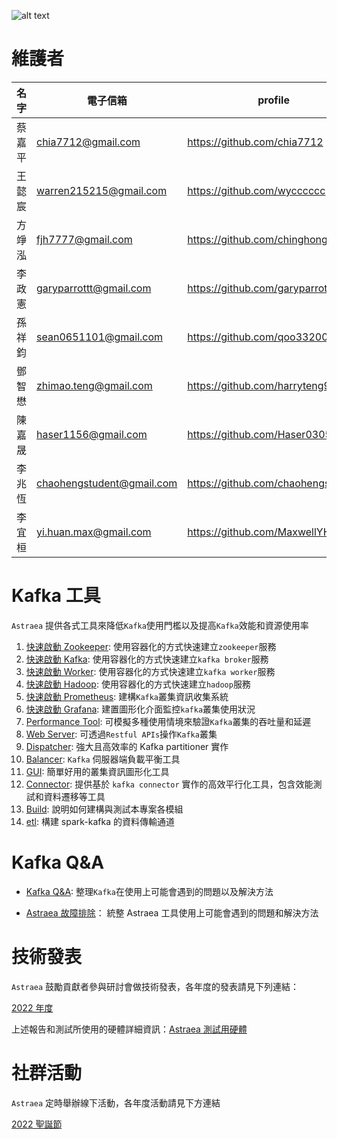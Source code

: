 ![alt text](./logo/opening.gif)

# 維護者

| 名字  | 電子信箱                      | profile                            |
|-----|---------------------------|------------------------------------|
| 蔡嘉平 | chia7712@gmail.com        | https://github.com/chia7712        |
| 王懿宸 | warren215215@gmail.com    | https://github.com/wycccccc        |
| 方竫泓 | fjh7777@gmail.com         | https://github.com/chinghongfang   |
| 李政憲 | garyparrottt@gmail.com    | https://github.com/garyparrot      |
| 孫祥鈞 | sean0651101@gmail.com     | https://github.com/qoo332001       |
| 鄧智懋 | zhimao.teng@gmail.com     | https://github.com/harryteng9527   |
| 陳嘉晟 | haser1156@gmail.com       | https://github.com/Haser0305       |
| 李兆恆 | chaohengstudent@gmail.com | https://github.com/chaohengstudent |
| 李宜桓 | yi.huan.max@gmail.com     | https://github.com/MaxwellYHL      |

# Kafka 工具

`Astraea` 提供各式工具來降低`Kafka`使用門檻以及提高`Kafka`效能和資源使用率

1. [快速啟動 Zookeeper](./docs/run_zookeeper.md): 使用容器化的方式快速建立`zookeeper`服務
2. [快速啟動 Kafka](./docs/run_kafka_broker.md): 使用容器化的方式快速建立`kafka broker`服務
3. [快速啟動 Worker](./docs/run_kafka_worker.md): 使用容器化的方式快速建立`kafka worker`服務
4. [快速啟動 Hadoop](./docs/run_hadoop.md): 使用容器化的方式快速建立`hadoop`服務
5. [快速啟動 Prometheus](./docs/run_prometheus.md):  建構`Kafka`叢集資訊收集系統
6. [快速啟動 Grafana](./docs/run_grafana.md): 建置圖形化介面監控`kafka`叢集使用狀況
7. [Performance Tool](./docs/performance_benchmark.md): 可模擬多種使用情境來驗證`Kafka`叢集的吞吐量和延遲
8. [Web Server](./docs/web_server/README.md): 可透過`Restful APIs`操作`Kafka`叢集
9. [Dispatcher](docs/dispatcher/README.md): 強大且高效率的 Kafka partitioner 實作
10. [Balancer](docs/balancer/README.md): `Kafka` 伺服器端負載平衡工具
11. [GUI](docs/gui/README.md): 簡單好用的叢集資訊圖形化工具
12. [Connector](./docs/connector/README.md): 提供基於 `kafka connector` 實作的高效平行化工具，包含效能測試和資料遷移等工具
13. [Build](docs/build_project.md): 說明如何建構與測試本專案各模組
14. [etl](./docs/etl/README.md): 構建 spark-kafka 的資料傳輸通道

# Kafka Q&A

* [Kafka Q&A](./docs/kafka_Q&A.md): 整理`Kafka`在使用上可能會遇到的問題以及解決方法

* [Astraea 故障排除](./docs/troubleshooting.md)： 統整 Astraea 工具使用上可能會遇到的問題和解決方法

# 技術發表

`Astraea` 鼓勵貢獻者參與研討會做技術發表，各年度的發表請見下列連結：

[2022 年度](https://github.com/skiptests/astraea/issues/238)

上述報告和測試所使用的硬體詳細資訊：[Astraea 測試用硬體](https://github.com/skiptests/astraea/issues/130)

# 社群活動

`Astraea` 定時舉辦線下活動，各年度活動請見下方連結

[2022 聖誕節](https://github.com/skiptests/astraea/issues/830)